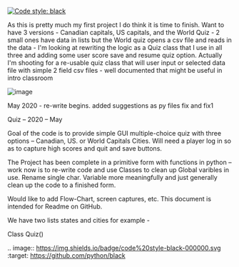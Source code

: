 [![Code style: black](https://img.shields.io/badge/code%20style-black-000000.svg)](https://github.com/python/black)

As this is pretty much my first project I do think it is time to finish. Want to have 3 versions - Canadian capitals, US capitals, and the World Quiz - 2 small ones have data in lists but the World quiz opens a csv file and reads in the data - I'm looking at rewriting the logic as a Quiz class that I use in all three and adding some user score save and resume quiz option. Actually I'm shooting for a re-usable quiz class that will user input or selected data file with simple 2 field csv files - well documented that might be useful in intro classroom

![image](https://user-images.githubusercontent.com/33843929/120259633-55fa9080-c262-11eb-93d2-0a4112406133.png)

May 2020 - re-write begins.
added suggestions as py files fix and fix1

Quiz – 2020 – May 

Goal of the code is to provide simple GUI multiple-choice quiz with three options – Canadian, US. or World Capitals Cities. Will need a player log in so as to capture high scores and quit and save buttons.


The Project has been complete in a primitive form with functions in python – work now is to re-write code and use Classes to clean up Global varibles in use. Rename single char. Variable more meaningfully and just generally clean up the code to a finished form.

Would like to add Flow-Chart, screen captures, etc. This document is intended for Readme on GitHub.

We have two lists states and cities for example - 

Class Quiz()

.. image:: https://img.shields.io/badge/code%20style-black-000000.svg
    :target: https://github.com/python/black
